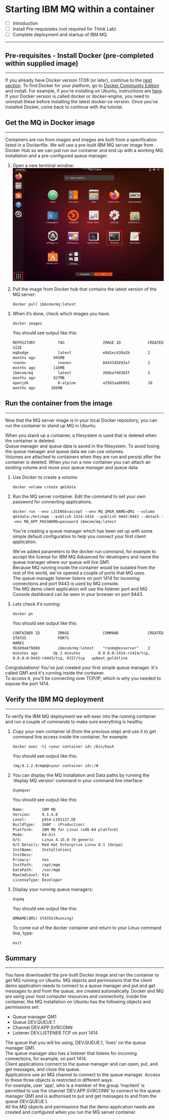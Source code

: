 # Starting IBM MQ within a container

- [ ] Introduction
- [ ] Install Pre-requisistes (not required for Think Lab)
- [ ] Complete deployment and startup of IBM MQ

* * *

## Pre-requisites - Install Docker (pre-completed within supplied image)
--------------

If you already have Docker version 17.06 (or later), continue to the [next section](#Get-the-MQ-in-Docker-image). To find Docker for your platform, go to [Docker Community Edition](https://hub.docker.com/search/?type=edition&offering=community) and install. For example, if you're installing on Ubuntu, instructions are [here](https://docs.docker.com/install/linux/docker-ce/ubuntu/). If your Docker version is called docker or docker-engine, you need to uninstall these before installing the latest docker-ce version. Once you've installed Docker, come back to continue with the tutorial.    


## Get the MQ in Docker image
--------------

Containers are run from images and images are built from a specification listed in a Dockerfile. We will use a pre-built IBM MQ server image from Docker Hub so we can just run our container and end up with a working MQ installation and a pre-configured queue manager. 

1. Open a new terminal window:    
   ![Open Terminal](img/openterminal.png)

1. Pull the image from Docker hub that contains the latest version of the MQ server:       
   ```
   docker pull ibmcom/mq:latest
   ```

1. When it’s done, check which images you have:       
   ```
   docker images
   ```     
   You should see output like this:
   ```
   REPOSITORY          TAG                 IMAGE ID            CREATED             SIZE
   mqbadge             latest              e8d1ec438a2b        2 months ago        945MB
   <none>              <none>              8443345693a7        2 months ago        116MB
   ibmcom/mq           latest              268baf40303f        3 months ago        927MB
   openjdk             8-alpine            a3562aa0b991        10 months ago       105MB
   ```

## Run the container from the image
--------------------------------

Now that the MQ server image is in your local Docker repository, you can run the container to stand up MQ in Ubuntu.

When you stand up a container, a filesystem is used that is deleted when the container is deleted.  
Queue manager and queue data is saved in the filesystem. To avoid losing the queue manager and queue data we can use volumes.  
Volumes are attached to containers when they are run and persist after the container is deleted. When you run a new container you can attach an existing volume and reuse your queue manager and queue data.

1. Use Docker to create a volume:      
   ```
   docker volume create qm1data
   ```    

1. Run the MQ server container. Edit the command to set your own password for connecting applications.        
   ```
   docker run --env LICENSE=accept --env MQ_QMGR_NAME=QM1 --volume qm1data:/mnt/mqm --publish 1414:1414 --publish 9443:9443 --detach --env MQ_APP_PASSWORD=password ibmcom/mq:latest
   ```

   You're creating a queue manager which has been set up with some simple default configuration to help you connect your first client application.      

   We've added parameters to the docker run command, for example to accept the license for IBM MQ Advanced for developers and name the queue manager where our queue will live QM1.        
Because MQ running inside the container would be isolated from the rest of the world, we've opened a couple of ports that MQ uses.  
The queue manager listener listens on port 1414 for incoming connections and port 9443 is used by MQ console.  
The MQ demo client application will use the listener port and MQ Console dashboard can be seen in your browser on port 9443.      

1. Lets check it’s running:
   ```
   docker ps
   ```

   You should see output like this:
   ```
   CONTAINER ID        IMAGE               COMMAND             CREATED             STATUS              PORTS                                                      NAMES
   9b389a6f9d69        ibmcom/mq:latest    "runmqdevserver"    2 minutes ago       Up 2 minutes        0.0.0.0:1414->1414/tcp, 0.0.0.0:9443->9443/tcp, 9157/tcp   upbeat_goldstine
   ```

Congratulations! You've just created your first simple queue manager. It's called QM1 and it's running inside the container.  
To access it, you'll be connecting over TCP/IP, which is why you needed to expose the port 1414.

## Verify the IBM MQ deployment
--------------------------------
To verify the IBM MQ deployment we will exec into the running container and run a couple of commands to make sure everything is healthy.     

1. Copy your own container id (from the previous step) and use it to get command line access inside the container, for example:     
   ```
   docker exec -ti <your container id> /bin/bash
   ```        

   You should see output like this:        

   ```
   (mq:9.1.2.0)mqm@<your container id>:/#
   ```      

1. You can display the MQ Installation and Data paths by running the ‘display MQ version’ command in your command line interface:      
   ```
   dspmqver
   ```    
   You should see output like this:      
   ```
   Name:        IBM MQ
   Version:     9.1.4.0
   Level:       p914-L191127.DE
   BuildType:   IKAP - (Production)
   Platform:    IBM MQ for Linux (x86-64 platform)
   Mode:        64-bit
   O/S:         Linux 4.15.0-74-generic
   O/S Details: Red Hat Enterprise Linux 8.1 (Ootpa)
   InstName:    Installation1
   InstDesc:    
   Primary:     Yes
   InstPath:    /opt/mqm
   DataPath:    /var/mqm
   MaxCmdLevel: 914
   LicenseType: Developer
   ```
   
1. Display your running queue managers:
   ```
   dspmq
   ```     
   You should see output like this:       
   ```
   QMNAME(QM1) STATUS(Running)
   ```
   To come out of the docker container and return to your Linux command line, type:
   ```
   exit
   ```

## Summary
----------
You have downloaded the pre-built Docker image and ran the container to get MQ running on Ubuntu. MQ objects and permissions that the client demo application needs to connect to a queue manager and put and get messages to and from the queue, are created automatically. Docker and MQ are using your host computer resources and connectivity. Inside the container, the MQ installation on Ubuntu has the following objects and permissions set:

*   Queue manager QM1
*   Queue DEV.QUEUE.1
*   Channel DEV.APP.SVRCONN
*   Listener DEV.LISTENER.TCP on port 1414

The queue that you will be using, DEV.QUEUE.1, 'lives' on the queue manager QM1.  
The queue manager also has a listener that listens for incoming connections, for example, on port 1414.  
Client applications connect to the queue manager and can open, put, and get messages, and close the queue.  
Applications use an MQ channel to connect to the queue manager. Access to these three objects is restricted in different ways.  
For example, user 'app', who is a member of the group ‘mqclient’ is permitted to use the channel ‘DEV.APP.SVRCONN’ to connect to the queue manager QM1 and is authorised to put and get messages to and from the queue DEV.QUEUE.1.  
All the MQ objects and permissions that the demo application needs are created and configured when you run the MQ server container.
